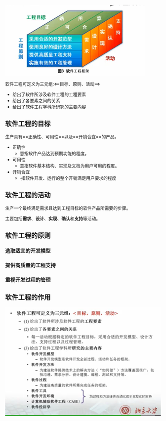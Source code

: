 ![1581937336323](assets/1581937336323.png)

软件工程可定义为三元组:<==目标、原则、活动==>

- 给出了软件所涉及软件工程的工程要素
- 给出了各要素之间的关系
- 给出了软件工程学科所研究的主要内容

## 软件工程的目标

生产具有==正确性、可用性==以及==开销合宜==的产品。

- 正确性
  - 意指软件产品达到预期功能的程度。
- 可用性
  - 意指软件基本结构、实现及文档为用户可用的程度。
- 开销合宜
  - ·指软件开发、运行的整个开销满足用户要求的程度

## 软件工程的活动

生产一个最终满足需求且达到工程目标的软件产品所需要的步骤。

主要包括**需求**、**设计**、**实现**、**确认**和**支持**等活动。

## 软件工程的原则

### 选取适宜的开发模型

### 提供高质量的工程支持

### 重视开发过程的管理

## 软件工程的作用

![1581937844749](assets/1581937844749.png)